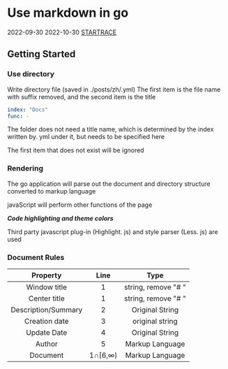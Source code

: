 # Use markdown in go

2022-09-30
2022-10-30
[STARTRACE](/)

## Getting Started

### Use directory

Write directory file (saved in ./posts/zh/.yml)
The first item is the file name with suffix removed, and the second item is the title

```yaml
index: "Docs"
func: -
```

The folder does not need a title name, which is determined by the index written by. yml under it, but needs to be specified here

The first item that does not exist will be ignored

### Rendering

The go application will parse out the document and directory structure converted to markup language

javaScript will perform other functions of the page

***Code highlighting and theme colors***

Third party javascript plug-in (Highlight. js) and style parser (Less. js) are used

### Document Rules

|Property | Line | Type|
| :---:     | :----: |:---:|
|Window title | 1 | string, remove "# "|
|Center title | 1 | string, remove "# "|
|Description/Summary | 2 | Original String|
|Creation date | 3 | original string|
|Update Date | 4 | Original String|
|Author | 5 | Markup Language|
|Document |1∩[6,∞)| Markup Language|
